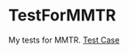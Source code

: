 # TestForMMTR
My tests for MMTR. 
[Test Case](https://docs.google.com/spreadsheets/d/1RHJCoAHs2enHtWhSzy4MP5L6WJHCGVtmuVneyK_87LE/edit?usp=sharing)
